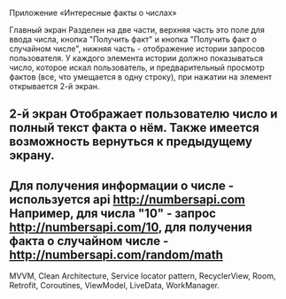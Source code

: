 Приложение «Интересные факты о числах»

Главный экран
Разделен на две части, верхняя часть это поле для ввода числа, кнопка "Получить факт" и кнопка "Получить факт о случайном числе", нижняя часть - отображение истории запросов пользователя. У каждого элемента истории должно показываться число, которое искал пользователь, и предварительный просмотр фактов (все, что умещается в одну строку), при нажатии на элемент открывается 2-й экран.

2-й экран
Отображает пользователю число и полный текст факта о нём. Также имеется возможность вернуться к предыдущему экрану.
---
Для получения информации о числе - используется api http://numbersapi.com 
Например, для числа "10" - запрос http://numbersapi.com/10, для получения факта о случайном числе - http://numbersapi.com/random/math
---
MVVM, Clean Architecture, Service locator pattern, RecyclerView, Room, Retrofit, Сoroutines, ViewModel, LiveData, WorkManager.
